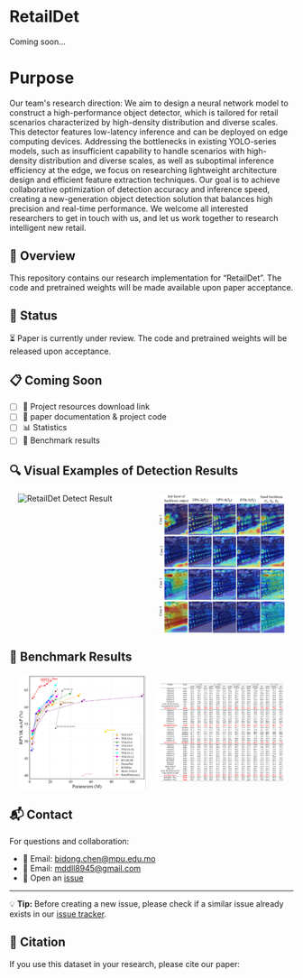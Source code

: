 # RetailDet
Coming soon...
# Purpose
Our team's research direction: We aim to design a neural network model to construct a high-performance object detector, which is tailored for retail scenarios characterized by high-density distribution and diverse scales. This detector features low-latency inference and can be deployed on edge computing devices. Addressing the bottlenecks in existing YOLO-series models, such as insufficient capability to handle scenarios with high-density distribution and diverse scales, as well as suboptimal inference efficiency at the edge, we focus on researching lightweight architecture design and efficient feature extraction techniques. Our goal is to achieve collaborative optimization of detection accuracy and inference speed, creating a new-generation object detection solution that balances high precision and real-time performance. We welcome all interested researchers to get in touch with us, and let us work together to research intelligent new retail.

## 📖 Overview
This repository contains our research implementation for “RetailDet”. 
The code and pretrained weights will be made available upon paper acceptance.

## 🔄 Status
⏳ Paper is currently under review. The code and pretrained weights will be released upon acceptance.

## 📋 Coming Soon
- [ ] 💾 Project resources download link
- [ ] 📝 paper documentation & project code
- [ ] 📊 Statistics
- [ ] 📌 Benchmark results

## 🔍 Visual Examples of Detection Results
<div style="display: flex; justify-content: center; gap: 20px; margin: 20px 0;">
  <img src="fig1.jpg" alt="RetailDet Detect Result" style="width: 45%; object-fit: contain;">
  <img src="Figure 9.png" alt="absolute Heatmap" style="width: 45%; object-fit: contain;">
<!--   <img src="Figure 11.png" alt="RetailDet Detect Heatmap Result" style="width: 45%; object-fit: contain;"> -->
</div>

## 🎯 Benchmark Results
<div style="display: flex; justify-content: center; gap: 20px; margin: 20px 0;">
  <img src="SOTA.png" alt="SOTA of RetailDet" style="width: 45%; object-fit: contain;">
  <img src="sota Table 1.png" alt="SOTA of RetailDet" style="width: 45%; object-fit: contain;">
</div>

## 📬 Contact
For questions and collaboration:
- 📮 Email: bidong.chen@mpu.edu.mo
- 📮 Email: mddll8945@gmail.com
- 🔧 Open an [issue](../../issues/new)
---
💡 **Tip:** Before creating a new issue, please check if a similar issue already exists in our [issue tracker](../../issues).

## 📝 Citation
If you use this dataset in your research, please cite our paper:
```bibtex


